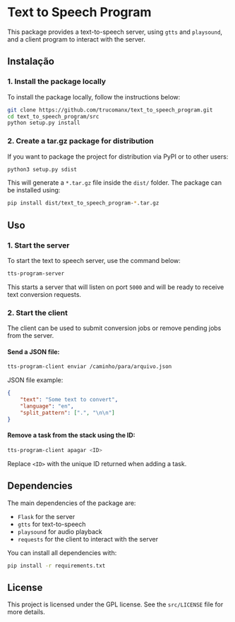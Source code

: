 # Text to Speech Program

This package provides a text-to-speech server, using `gtts` and `playsound`, and a client program to interact with the server.

## Instalação

### 1. Install the package locally

To install the package locally, follow the instructions below:

```bash
git clone https://github.com/trucomanx/text_to_speech_program.git
cd text_to_speech_program/src
python setup.py install
```

### 2. Create a tar.gz package for distribution

If you want to package the project for distribution via PyPI or to other users:

```bash
python3 setup.py sdist
```

This will generate a `*.tar.gz` file inside the `dist/` folder. The package can be installed using:

```bash
pip install dist/text_to_speech_program-*.tar.gz
```

## Uso

### 1. Start the server

To start the text to speech server, use the command below:

```bash
tts-program-server
```

This starts a server that will listen on port `5000` and will be ready to receive text conversion requests.

### 2. Start the client

The client can be used to submit conversion jobs or remove pending jobs from the server.

#### Send a JSON file:

```bash
tts-program-client enviar /caminho/para/arquivo.json
```

JSON file example:

```json
{
    "text": "Some text to convert",
    "language": "en",
    "split_pattern": [".", "\n\n"]
}
```
#### Remove a task from the stack using the ID:

```bash
tts-program-client apagar <ID>
```

Replace `<ID>` with the unique ID returned when adding a task.

## Dependencies

The main dependencies of the package are:

* `Flask` ​​for the server
* `gtts` for text-to-speech
* `playsound` for audio playback
* `requests` for the client to interact with the server

You can install all dependencies with:

```bash
pip install -r requirements.txt
```

## License

This project is licensed under the GPL license. See the `src/LICENSE` file for more details.
